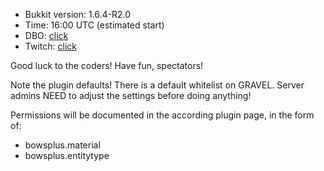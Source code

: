 * Bukkit version: 1.6.4-R2.0
* Time: 16:00 UTC (estimated start)
* DBO: [click](http://dev.bukkit.org/profiles/SLiPCoR)
* Twitch: [click](http://www.twitch.tv/slipcor)

Good luck to the coders!
Have fun, spectators!

Note the plugin defaults! There is a default whitelist on GRAVEL. Server admins NEED to adjust the settings before doing anything!

Permissions will be documented in the according plugin page, in the form of:

* bowsplus.material
* bowsplus.entitytype

